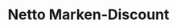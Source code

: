 ---
title: "Netto Marken-Discount"
url: /oestrich-winkel/netto-marken-discount/
shop: Supermarkt
---